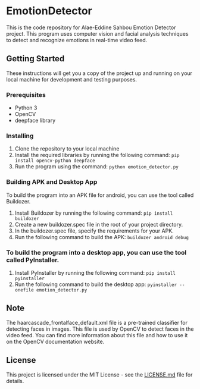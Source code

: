 # EmotionDetector
This is the code repository for Alae-Eddine Sahbou Emotion Detector project. This program uses computer vision and facial analysis techniques to detect and recognize emotions in real-time video feed.

## Getting Started
These instructions will get you a copy of the project up and running on your local machine for development and testing purposes.

### Prerequisites
- Python 3
- OpenCV 
- deepface library 

### Installing
1. Clone the repository to your local machine
2. Install the required libraries by running the following command:
```pip install opencv-python deepface```
3. Run the program using the command:
```python emotion_detector.py```

### Building APK and Desktop App

To build the program into an APK file for android, you can use the tool called Buildozer.

1. Install Buildozer by running the following command:
```pip install buildozer```
2. Create a new buildozer.spec file in the root of your project directory.
3. In the buildozer.spec file, specify the requirements for your APK.
4. Run the following command to build the APK:
```buildozer android debug```

### To build the program into a desktop app, you can use the tool called PyInstaller.

1. Install PyInstaller by running the following command:
```pip install pyinstaller```
2. Run the following command to build the desktop app:
```pyinstaller --onefile emotion_detector.py```

## Note

The haarcascade_frontalface_default.xml file is a pre-trained classifier for detecting faces in images. This file is used by OpenCV to detect faces in the video feed. You can find more information about this file and how to use it on the OpenCV documentation website.

## License

This project is licensed under the MIT License - see the [LICENSE.md](https://github.com/alaesahbou/EmotionDetector/blob/master/LICENSE) file for details.
